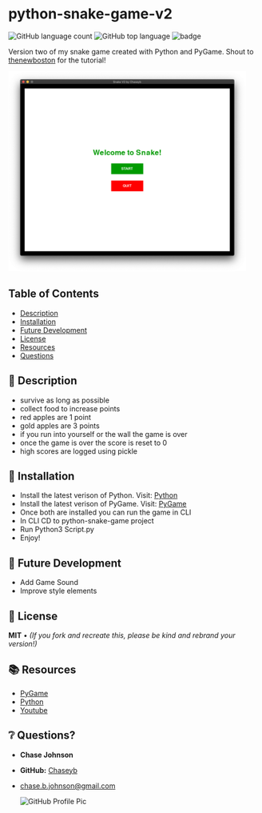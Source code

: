 # python-snake-game-v2
![GitHub language count](https://img.shields.io/github/languages/count/chaseyb/python-snake-game-v2)
![GitHub top language](https://img.shields.io/github/languages/top/chaseyb/python-snake-game-v2)
![badge](https://img.shields.io/badge/License-Open-blue.svg)

Version two of my snake game created with Python and PyGame. Shout to [thenewboston](https://www.youtube.com/channel/UCJbPGzawDH1njbqV-D5HqKw) for the tutorial!

<img src="images/welcome.png" alt="Snake" height="400">

## Table of Contents
* [Description](#-description)
* [Installation](#-installation)
* [Future Development](#-future-development)
* [License](#-license)
* [Resources](#-resources)
* [Questions](#-questions)

## 📝 Description

* survive as long as possible 
* collect food to increase points 
* red apples are 1 point
* gold apples are 3 points
* if you run into yourself or the wall the game is over
* once the game is over the score is reset to 0
* high scores are logged using pickle


## 💾 Installation
* Install the latest verison of Python. Visit: [Python](https://www.python.org/downloads/) 
* Install the latest verison of PyGame. Visit: [PyGame](https://www.pygame.org/wiki/GettingStarted)
* Once both are installed you can run the game in CLI
* In CLI CD to python-snake-game project
* Run Python3 Script.py 
* Enjoy!

## 🔮 Future Development
* Add Game Sound
* Improve style elements 

## 📜 License
**MIT** • *(If you fork and recreate this, please be kind and rebrand your version!)*

## 📚 Resources
* [PyGame](https://www.pygame.org/)
* [Python](https://www.python.org/)
* [Youtube](https://www.youtube.com/watch?v=K5F-aGDIYaM&list=PL6gx4Cwl9DGAjkwJocj7vlc_mFU-4wXJq&index=1)

## ❔ Questions?
* **Chase Johnson** 
* **GitHub:** [Chaseyb](https://github.com/Chaseyb)
* <chase.b.johnson@gmail.com>

  <img src="https://github.com/Chaseyb.png" alt="GitHub Profile Pic" width="150" height="150">